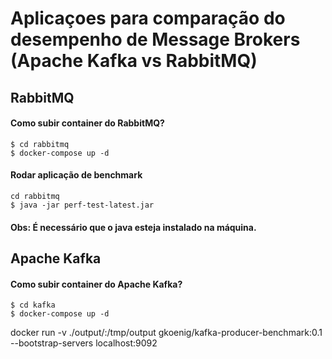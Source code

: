 # Aplicaçoes para comparação do desempenho de Message Brokers (Apache Kafka vs RabbitMQ)

## RabbitMQ

#### Como subir container do RabbitMQ?

```shell
$ cd rabbitmq
$ docker-compose up -d
```

#### Rodar aplicação de benchmark

```shell
cd rabbitmq
$ java -jar perf-test-latest.jar
```

#### Obs: É necessário que o java esteja instalado na máquina.

## Apache Kafka

#### Como subir container do Apache Kafka?

```shell
$ cd kafka
$ docker-compose up -d
```


docker run  -v ./output/:/tmp/output gkoenig/kafka-producer-benchmark:0.1 --bootstrap-servers localhost:9092
